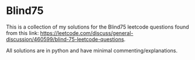 # Blind75
This is a collection of my solutions for the Blind75 leetcode questions found from this link: https://leetcode.com/discuss/general-discussion/460599/blind-75-leetcode-questions.

All solutions are in python and have minimal commenting/explanations.
